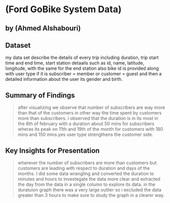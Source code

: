 # (Ford GoBike System Data)
## by (Ahmed Alshabouri)


## Dataset

> 
my data set describe the details of every trip including duration, trip start time and end time, start station detaails such as id, name, latitude, longitude, with the same for the end station also bike id is provided along with user type if it is subscriber = member or customer = guest and then a detailed information about the user its gender and birth.

## Summary of Findings
>after visualizing we observe that number of subscribers are way more than that of the customers in other way the time spent by customers more than subscribers.
i observed that the duration is in its most in the 8th of february with a duration about 50 mins for subscribers wheras its peak on 11th and 19th of the month for customers with 180 mins and 150 mins.yes user type strengthens the customer side.


## Key Insights for Presentation

> wherever the number of subscribers are more than customers but customers are leading with respect to duration and days of the months.
I did some data wrangling and converted the duration to minutes and hours to investegate the data more clear and extracted the day from the data in a single column to explore its data.
in the duratuion graph there was a very large outlier so i excluded the data greater than 3 hours to make sure to study the graph in a clearer way.
